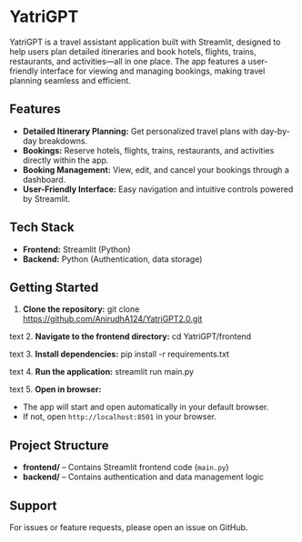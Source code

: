 # YatriGPT

YatriGPT is a travel assistant application built with Streamlit, designed to help users plan detailed itineraries and book hotels, flights, trains, restaurants, and activities—all in one place. The app features a user-friendly interface for viewing and managing bookings, making travel planning seamless and efficient.

## Features

- **Detailed Itinerary Planning:** Get personalized travel plans with day-by-day breakdowns.
- **Bookings:** Reserve hotels, flights, trains, restaurants, and activities directly within the app.
- **Booking Management:** View, edit, and cancel your bookings through a dashboard.
- **User-Friendly Interface:** Easy navigation and intuitive controls powered by Streamlit.

## Tech Stack

- **Frontend:** Streamlit (Python)
- **Backend:** Python (Authentication, data storage)

## Getting Started

1. **Clone the repository:**
git clone https://github.com/AnirudhA124/YatriGPT2.0.git

text
2. **Navigate to the frontend directory:**
cd YatriGPT/frontend

text
3. **Install dependencies:**
pip install -r requirements.txt

text
4. **Run the application:**
streamlit run main.py

text
5. **Open in browser:**
- The app will start and open automatically in your default browser.
- If not, open `http://localhost:8501` in your browser.

## Project Structure

- **frontend/** – Contains Streamlit frontend code (`main.py`)
- **backend/** – Contains authentication and data management logic

## Support

For issues or feature requests, please open an issue on GitHub.